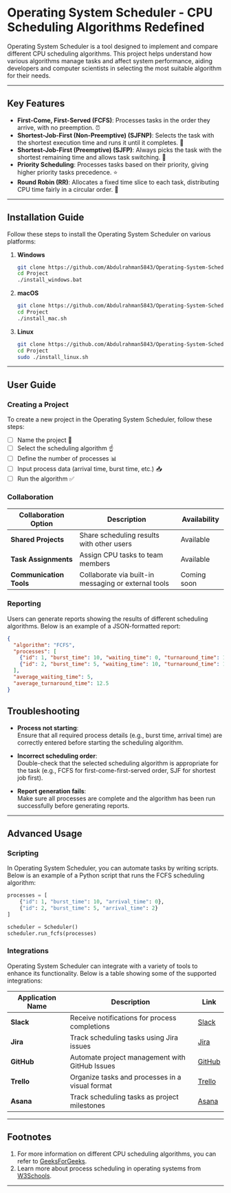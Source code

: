 # Operating System Scheduler - CPU Scheduling Algorithms Redefined

 Operating System Scheduler is a tool designed to implement and compare different CPU scheduling algorithms. This project helps understand how various algorithms manage tasks and affect system performance, aiding developers and computer scientists in selecting the most suitable algorithm for their needs.

---

## Key Features

- **First-Come, First-Served (FCFS)**: Processes tasks in the order they arrive, with no preemption. :alarm_clock:
- **Shortest-Job-First (Non-Preemptive) (SJFNP)**: Selects the task with the shortest execution time and runs it until it completes. :straight_ruler:
- **Shortest-Job-First (Preemptive) (SJFP)**: Always picks the task with the shortest remaining time and allows task switching. :arrows_counterclockwise:
- **Priority Scheduling**: Processes tasks based on their priority, giving higher priority tasks precedence. :star:
- **Round Robin (RR)**: Allocates a fixed time slice to each task, distributing CPU time fairly in a circular order. :arrows_counterclockwise:

---

## Installation Guide

Follow these steps to install the Operating System Scheduler on various platforms:

1. **Windows**
    ```bash
    git clone https://github.com/Abdulrahman5843/Operating-System-Scheduler
    cd Project
    ./install_windows.bat
    ```

2. **macOS**
    ```bash
    git clone https://github.com/Abdulrahman5843/Operating-System-Scheduler
    cd Project
    ./install_mac.sh
    ```

3. **Linux**
    ```bash
    git clone https://github.com/Abdulrahman5843/Operating-System-Scheduler
    cd Project
    sudo ./install_linux.sh
    ```

---

## User Guide

### Creating a Project
To create a new project in the Operating System Scheduler, follow these steps:

- [ ] Name the project :memo:
- [ ] Select the scheduling algorithm :point_up:
- [ ] Define the number of processes :bar_chart:
- [ ] Input process data (arrival time, burst time, etc.) :inbox_tray:
- [ ] Run the algorithm :white_check_mark:

### Collaboration

| Collaboration Option   | Description                                           | Availability |
|------------------------|-------------------------------------------------------|--------------|
| **Shared Projects**     | Share scheduling results with other users             | Available    |
| **Task Assignments**    | Assign CPU tasks to team members                      | Available    |
| **Communication Tools** | Collaborate via built-in messaging or external tools  | Coming soon  |

### Reporting

Users can generate reports showing the results of different scheduling algorithms. Below is an example of a JSON-formatted report:

```json
{
  "algorithm": "FCFS",
  "processes": [
    {"id": 1, "burst_time": 10, "waiting_time": 0, "turnaround_time": 10},
    {"id": 2, "burst_time": 5, "waiting_time": 10, "turnaround_time": 15}
  ],
  "average_waiting_time": 5,
  "average_turnaround_time": 12.5
}
```

## Troubleshooting

- **Process not starting**:  
  Ensure that all required process details (e.g., burst time, arrival time) are correctly entered before starting the scheduling algorithm.

- **Incorrect scheduling order**:  
  Double-check that the selected scheduling algorithm is appropriate for the task (e.g., FCFS for first-come-first-served order, SJF for shortest job first).

- **Report generation fails**:  
  Make sure all processes are complete and the algorithm has been run successfully before generating reports.

---

## Advanced Usage

### Scripting

In Operating System Scheduler, you can automate tasks by writing scripts. Below is an example of a Python script that runs the FCFS scheduling algorithm:

```python
processes = [
    {"id": 1, "burst_time": 10, "arrival_time": 0},
    {"id": 2, "burst_time": 5, "arrival_time": 2}
]

scheduler = Scheduler()
scheduler.run_fcfs(processes)

```

### Integrations

Operating System Scheduler can integrate with a variety of tools to enhance its functionality. Below is a table showing some of the supported integrations:

| **Application Name**   | **Description**                             | **Link**                             |
|------------------------|---------------------------------------------|--------------------------------------|
| **Slack**              | Receive notifications for process completions | [Slack](https://slack.com)           |
| **Jira**               | Track scheduling tasks using Jira issues     | [Jira](https://jira.com)             |
| **GitHub**             | Automate project management with GitHub Issues | [GitHub](https://github.com)         |
| **Trello**             | Organize tasks and processes in a visual format | [Trello](https://trello.com)         |
| **Asana**              | Track scheduling tasks as project milestones | [Asana](https://asana.com)           |

---

## Footnotes

1. For more information on different CPU scheduling algorithms, you can refer to [GeeksForGeeks](https://www.geeksforgeeks.org/cpu-scheduling-in-operating-systems/).  
2. Learn more about process scheduling in operating systems from [W3Schools](https://www.w3schools.com/os/os_processes.asp).

---

